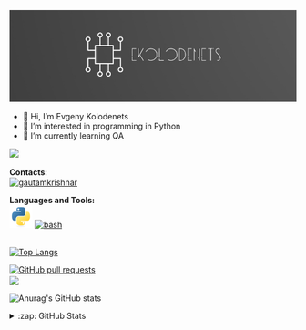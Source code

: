 
![logo](https://github.com/ekolodenets/ekolodenets/blob/main/logo_.jpg)

- 👋 Hi, I’m Evgeny Kolodenets
- 👀 I’m interested in programming in Python
- 🌱 I’m currently learning QA
 
<a href="https://www.codewars.com/users/Ekolodenets" alt="Ekolodenets"><img src="https://www.codewars.com/users/Ekolodenets/badges/small" /></a>
 
**Contacts**:
<br><a href="https://www.linkedin.com/in/evgeny-kolodenets" target="blank"><img align="center" src="https://raw.githubusercontent.com/rahuldkjain/github-profile-readme-generator/master/src/images/icons/Social/linked-in-alt.svg" alt="gautamkrishnar" height="30" width="40" /></a>

<!-- <details> -->
**Languages and Tools:**
<br><a href="https://www.python.org" target="_blank"><img src="https://raw.githubusercontent.com/devicons/devicon/master/icons/python/python-original.svg" alt="python" width="40" height="40"/></a>
<a href="https://git-scm.com/" target="_blank"> <img src="https://raw.githubusercontent.com/jmnote/z-icons/master/svg/git.svg" alt="bash" width="40" height="40"/></a>
<!-- <a href="https://www.selenium.dev" target="_blank"> <img src="https://raw.githubusercontent.com/detain/svg-logos/780f25886640cef088af994181646db2f6b1a3f8/svg/selenium-logo.svg" alt="selenium" width="40" height="40"/> </a> -->
<!-- <a href="https://postman.com" target="_blank"> <img src="https://www.vectorlogo.zone/logos/getpostman/getpostman-icon.svg" alt="postman" width="40" height="40"/> </a>  -->
<!-- <a href="https://www.postgresql.org" target="_blank"> <img src="https://raw.githubusercontent.com/devicons/devicon/master/icons/postgresql/postgresql-original-wordmark.svg" alt="postgresql" width="40" height="40"/> </a> -->
<br>[![Top Langs](https://github-readme-stats.vercel.app/api/top-langs/?username=ekolodenets)](https://github.com/ekolodenets)

 <a href="https://github.com/ekolodenets/qa/pulls">
      <img alt="GitHub pull requests" src="https://img.shields.io/github/issues-pr/ekolodenets/qa?color=0088ff" />
    </a>
<br>
<a href="https://github.com/anuraghazra/github-readme-stats">
  <img align="center" src="https://github-readme-stats.vercel.app/api/pin/?username=anuraghazra&repo=github-readme-stats" />
</a>

![Anurag's GitHub stats](https://github-readme-stats.vercel.app/api?username=ekolodenets&hide=contribs,prs)


<details>
 <summary>:zap: GitHub Stats</summary>
  <img  alt="Ekolodenets's Stats" src="https://github-readme-stats.vercel.app/api?username=ekolodenets&show_icons=true" /><br>
  <img  alt="Ekolodenets's Stats" src="https://github-readme-streak-stats.herokuapp.com/?user=ekolodenets" /><br>
  <img  alt="Ekolodenets's Stats" src="https://visitor-badge.glitch.me/badge?page_id=ekolodenets.ekolodenets" />
</details>

<!-- [![Top Langs](https://github-readme-stats.vercel.app/api/top-langs/?username=ekolodenets&layout=compact)](https://github.com/ekolodenets) -->
<!-- more icons here -> https://github.com/gautamkrishnar/gautamkrishnar/edit/master/README.md -->
<!-- https://github.com/devicons/devicon -->
<!-- ![GitHub Activity Graph](https://activity-graph.herokuapp.com/graph?username=ekolodenets)   -->
<!-- ![Profile views](https://gpvc.arturio.dev/ekolodenets)   -->
<!-- ![Visitors](https://visitor-badge.glitch.me/badge?page_id=ekolodenets.ekolodenets) -->
